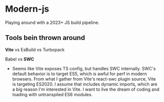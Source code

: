 # Modern-js

Playing around with a 2023+ JS build pipeline.

## Tools bein thrown around

**Vite** vs EsBuild vs Turbopack

Babel vs **SWC**

- Seems like Vite exposes TS config, but handles SWC internally. SWC's default behavior is to target ES5, which is awful for perf in modern browsers. From what I gather from Vite's react-swc plugin source, Vite is targeting ES2020. I assume that includes dynamic imports, which are a big reason I'm interested in Vite. I want to live the dream of coding and loading with untranspiled ES6 modules.
